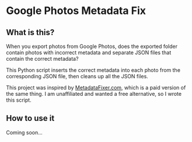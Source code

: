 # Google Photos Metadata Fix

## What is this?

When you export photos from Google Photos, does the exported folder contain photos with incorrect metadata and separate JSON files that contain the correct metadata?

This Python script inserts the correct metadata into each photo from the corresponding JSON file, then cleans up all the JSON files.

This project was inspired by [MetadataFixer.com](https://metadatafixer.com/), which is a paid version of the same thing. I am unaffiliated and wanted a free alternative, so I wrote this script.

## How to use it
Coming soon...
